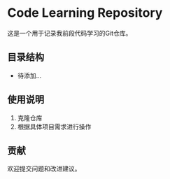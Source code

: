 # Code Learning Repository

这是一个用于记录我前段代码学习的Git仓库。

## 目录结构

- 待添加...

## 使用说明

1. 克隆仓库
2. 根据具体项目需求进行操作

## 贡献

欢迎提交问题和改进建议。